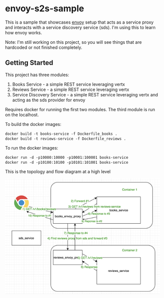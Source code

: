 # envoy-s2s-sample

This is a sample that showcases [envoy](https://www.envoyproxy.io/) setup that acts as a service proxy and interacts with a service discovery service (sds).
I'm using this to learn how envoy works.

Note: I'm still working on this project, so you will see things that are hardcoded or not finished completely.
## Getting Started

This project has three modules:

1) Books Service - a simple REST service leveraging vertx
2) Reviews Service - a simple REST service leveraging vertx
3) Service Discovery Service - a simple REST service leveraging vertx and acting as the sds provider for envoy

Requires docker for running the first two modules. The third module is run on the localhost.

To build the docker images:

```
docker build -t books-service -f Dockerfile_books .
docker build -t reviews-service -f Dockerfile_reviews .
```

To run the docker images:

```
docker run -d -p10000:10000 -p10001:100001 books-service
docker run -d -p10100:10100 -p10101:101001 books-service
```

This is the topology and flow diagram at a high level

![alt text](./s2s-diagram.png?raw=true "topology")
